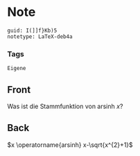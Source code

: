 # Note
```
guid: I(]]f}Kb)5
notetype: LaTeX-deb4a
```

### Tags
```
Eigene
```

## Front
Was ist die Stammfunktion von arsinh $x$?

## Back
$x \operatorname{arsinh} x-\sqrt{x^{2}+1}$
